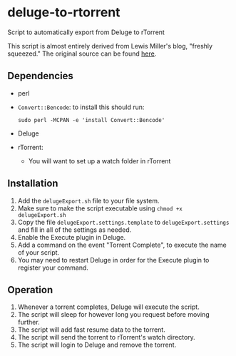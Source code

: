# deluge-to-rtorrent
Script to automatically export from Deluge to rTorrent

This script is almost entirely derived from Lewis Miller's blog, "freshly squeezed." The original source can be found [here](http://theendoftheuniver.se/ramblings/automatically-transfer-torrents-from-deluge-to-rtorrent/).

## Dependencies

- perl
- `Convert::Bencode`: to install this should run:

	```
	sudo perl -MCPAN -e 'install Convert::Bencode'
	```

- Deluge
- rTorrent:
	- You will want to set up a watch folder in rTorrent

## Installation

1. Add the `delugeExport.sh` file to your file system.
2. Make sure to make the script executable using `chmod +x delugeExport.sh`
2. Copy the file `delugeExport.settings.template` to `delugeExport.settings` and
   fill in all of the settings as needed.
2. Enable the Execute plugin in Deluge.
2. Add a command on the event "Torrent Complete", to execute the name of your script.
2. You may need to restart Deluge in order for the Execute plugin to register your command.

## Operation

1. Whenever a torrent completes, Deluge will execute the script.
2. The script will sleep for however long you request before moving further.
2. The script will add fast resume data to the torrent.
3. The script will send the torrent to rTorrent's watch directory.
3. The script will login to Deluge and remove the torrent.
